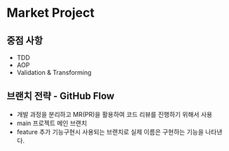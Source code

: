 # Market Project

## 중점 사항

- TDD
- AOP
- Validation & Transforming

## 브랜치 전략 - GitHub Flow

- 개발 과정을 분리하고 MR(PR)을 활용하여 코드 리뷰를 진행하기 위해서 사용
- main 프로젝트 메인 브랜치
- feature 추가 기능구현시 사용되는 브랜치로 실제 이름은 구현하는 기능을 나타낸다.
